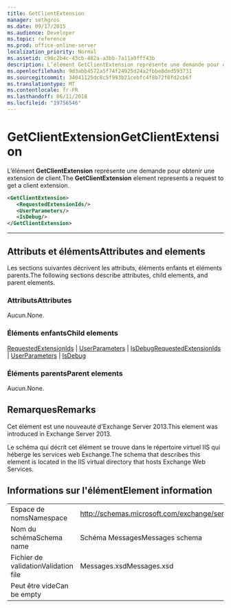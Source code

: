 ```yaml
---
title: GetClientExtension
manager: sethgros
ms.date: 09/17/2015
ms.audience: Developer
ms.topic: reference
ms.prod: office-online-server
localization_priority: Normal
ms.assetid: c96c2b4c-45cb-482a-a3bb-7a11a0fff43b
description: L’élément GetClientExtension représente une demande pour obtenir une extension de client.
ms.openlocfilehash: 9d3abb4572a5f74f24925d24a2fbbe8ded593731
ms.sourcegitcommit: 34041125dc8c5f993b21cebfc4f8b72f0fd2cb6f
ms.translationtype: MT
ms.contentlocale: fr-FR
ms.lasthandoff: 06/11/2018
ms.locfileid: "19756546"
---
```

# <a name="getclientextension"></a><span data-ttu-id="0f1b3-103">GetClientExtension</span><span class="sxs-lookup"><span data-stu-id="0f1b3-103">GetClientExtension</span></span>

<span data-ttu-id="0f1b3-104">L’élément **GetClientExtension** représente une demande pour obtenir une extension de client.</span><span class="sxs-lookup"><span data-stu-id="0f1b3-104">The **GetClientExtension** element represents a request to get a client extension.</span></span> 
  
```XML
<GetClientExtension>
   <RequestedExtensionIds/>
   <UserParameters/>
   <IsDebug/>
</GetClientExtension>
```

 ****
## <a name="attributes-and-elements"></a><span data-ttu-id="0f1b3-105">Attributs et éléments</span><span class="sxs-lookup"><span data-stu-id="0f1b3-105">Attributes and elements</span></span>

<span data-ttu-id="0f1b3-106">Les sections suivantes décrivent les attributs, éléments enfants et éléments parents.</span><span class="sxs-lookup"><span data-stu-id="0f1b3-106">The following sections describe attributes, child elements, and parent elements.</span></span>
  
### <a name="attributes"></a><span data-ttu-id="0f1b3-107">Attributs</span><span class="sxs-lookup"><span data-stu-id="0f1b3-107">Attributes</span></span>

<span data-ttu-id="0f1b3-108">Aucun.</span><span class="sxs-lookup"><span data-stu-id="0f1b3-108">None.</span></span>
  
### <a name="child-elements"></a><span data-ttu-id="0f1b3-109">Éléments enfants</span><span class="sxs-lookup"><span data-stu-id="0f1b3-109">Child elements</span></span>

<span data-ttu-id="0f1b3-110">[RequestedExtensionIds](requestedextensionids.md) | [UserParameters](userparameters.md) | [IsDebug](isdebug.md)</span><span class="sxs-lookup"><span data-stu-id="0f1b3-110">[RequestedExtensionIds](requestedextensionids.md) | [UserParameters](userparameters.md) | [IsDebug](isdebug.md)</span></span>
  
### <a name="parent-elements"></a><span data-ttu-id="0f1b3-111">Éléments parents</span><span class="sxs-lookup"><span data-stu-id="0f1b3-111">Parent elements</span></span>

<span data-ttu-id="0f1b3-112">Aucun.</span><span class="sxs-lookup"><span data-stu-id="0f1b3-112">None.</span></span>
  
## <a name="remarks"></a><span data-ttu-id="0f1b3-113">Remarques</span><span class="sxs-lookup"><span data-stu-id="0f1b3-113">Remarks</span></span>

<span data-ttu-id="0f1b3-114">Cet élément est une nouveauté d'Exchange Server 2013.</span><span class="sxs-lookup"><span data-stu-id="0f1b3-114">This element was introduced in Exchange Server 2013.</span></span>
  
<span data-ttu-id="0f1b3-115">Le schéma qui décrit cet élément se trouve dans le répertoire virtuel IIS qui héberge les services web Exchange.</span><span class="sxs-lookup"><span data-stu-id="0f1b3-115">The schema that describes this element is located in the IIS virtual directory that hosts Exchange Web Services.</span></span>
  
## <a name="element-information"></a><span data-ttu-id="0f1b3-116">Informations sur l'élément</span><span class="sxs-lookup"><span data-stu-id="0f1b3-116">Element information</span></span>

|||
|:-----|:-----|
|<span data-ttu-id="0f1b3-117">Espace de noms</span><span class="sxs-lookup"><span data-stu-id="0f1b3-117">Namespace</span></span>  <br/> |http://schemas.microsoft.com/exchange/services/2006/messages  <br/> |
|<span data-ttu-id="0f1b3-118">Nom du schéma</span><span class="sxs-lookup"><span data-stu-id="0f1b3-118">Schema name</span></span>  <br/> |<span data-ttu-id="0f1b3-119">Schéma Messages</span><span class="sxs-lookup"><span data-stu-id="0f1b3-119">Messages schema</span></span>  <br/> |
|<span data-ttu-id="0f1b3-120">Fichier de validation</span><span class="sxs-lookup"><span data-stu-id="0f1b3-120">Validation file</span></span>  <br/> |<span data-ttu-id="0f1b3-121">Messages.xsd</span><span class="sxs-lookup"><span data-stu-id="0f1b3-121">Messages.xsd</span></span>  <br/> |
|<span data-ttu-id="0f1b3-122">Peut être vide</span><span class="sxs-lookup"><span data-stu-id="0f1b3-122">Can be empty</span></span>  <br/> ||
   

